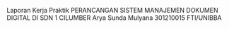 Laporan Kerja Praktik
PERANCANGAN SISTEM MANAJEMEN DOKUMEN DIGITAL DI SDN 1 CILUMBER
Arya Sunda Mulyana
301210015
FTI/UNIBBA
